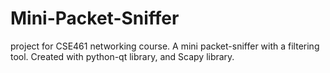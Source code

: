 # Mini-Packet-Sniffer
project for CSE461 networking course.
A mini packet-sniffer with a filtering tool. 
Created with python-qt library, and Scapy library.

